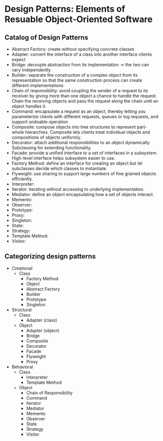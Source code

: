 # Design Patterns: Elements of Resuable Object-Oriented Software

## Catalog of Design Patterns
- Abstract Factory: create without specifying concrete classes
- Adapter: convert the interface of a class into another interface clients expect
- Bridge: decouple abstraction from its implementation -> the two can vary independently
- Builder: separate the construction of a complex object from its representation so that the same construction process can create different implementations
- Chain of responsibility: avoid coupling the sender of a request to its receiver by giving more than one object a chance to handle the request. Chain the receiving objects and pass the request along the chain until an object handles it.
- Command: encapsulate a request as an object, thereby letting you parameterize clients with different requests, queues or log requests, and support undoable operation
- Composite: compose objects into tree structures to represent part-whole hierarchies. Composite lets clients treat individual objects and compositions of objects uniformly.
- Decorator: attach additional responsibilities to an object dynamically. Subclassing for extending functionality.
- Facade: provide a unified interface to a set of interfaces in a subsystem. High-level interface helps subsystem easier to use.
- Factory Method: define an interface for creating an object but let subclasses decide which classes to instantiate.
- Flyweight: use sharing to support large numbers of fine grained objects efficiently.
- Interpreter:
- Iterator: iterating without accessing to underlying implementation.
- Mediator: define an object encapsulating how a set of objects interact.
- Memento: 
- Observer: 
- Prototype:
- Proxy:
- Singleton: 
- State:
- Strategy:
- Template Method:
- Visitor:  

## Categorizing design patterns
- Creational
  - Class
    - Factory Method
    - Object
    - Abstract Factory
    - Builder
    - Prototype
    - Singleton
- Structural
  - Class
    - Adapter (class)
  - Object
    - Adapter (object)
    - Bridge
    - Composite
    - Decorator
    - Facade
    - Flyweight
    - Proxy
- Behavioral
  - Class
    - Interpreter
    - Template Method
  - Object
    - Chain of Responsibility
    - Command
    - Iterator
    - Mediator
    - Memento
    - Observer
    - State
    - Strategy
    - Visitor

